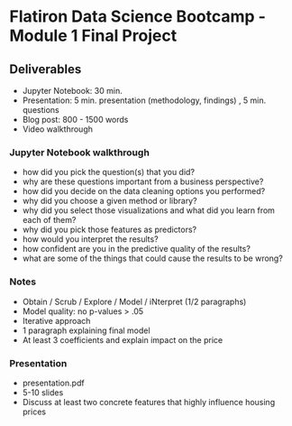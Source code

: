 # Flatiron Data Science Bootcamp - Module 1 Final Project
## Deliverables
- Jupyter Notebook: 30 min.
- Presentation: 5 min. presentation (methodology, findings) , 5 min. questions
- Blog post: 800 - 1500 words
- Video walkthrough

### Jupyter Notebook walkthrough
- how did you pick the question(s) that you did?
- why are these questions important from a business perspective?
- how did you decide on the data cleaning options you performed?
- why did you choose a given method or library?
- why did you select those visualizations and what did you learn from each of them?
- why did you pick those features as predictors?
- how would you interpret the results?
- how confident are you in the predictive quality of the results?
- what are some of the things that could cause the results to be wrong?

### Notes
- Obtain / Scrub / Explore / Model / iNterpret (1/2 paragraphs)
- Model quality: no p-values > .05
- Iterative approach
- 1 paragraph explaining final model
- At least 3 coefficients and explain impact on the price

### Presentation
- presentation.pdf
- 5-10 slides
- Discuss at least two concrete features that highly influence housing prices